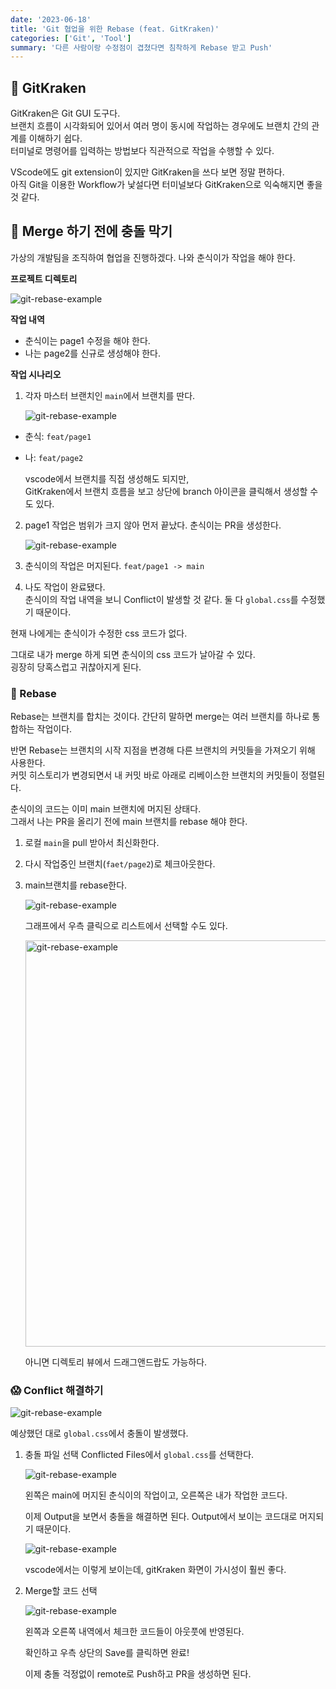 ```yaml
---
date: '2023-06-18'
title: 'Git 협업을 위한 Rebase (feat. GitKraken)'
categories: ['Git', 'Tool']
summary: '다른 사람이랑 수정점이 겹쳤다면 침착하게 Rebase 받고 Push'
---
```


## 🦑 GitKraken

GitKraken은 Git GUI 도구다.  
브랜치 흐름이 시각화되어 있어서 여러 명이 동시에 작업하는 경우에도 브랜치 간의 관계를 이해하기 쉽다.  
터미널로 명령어를 입력하는 방법보다 직관적으로 작업을 수행할 수 있다.

VScode에도 git extension이 있지만 GitKraken을 쓰다 보면 정말 편하다.  
아직 Git을 이용한 Workflow가 낯설다면 터미널보다 GitKraken으로 익숙해지면 좋을 것 같다.

## 🚀 Merge 하기 전에 충돌 막기

가상의 개발팀을 조직하여 협업을 진행하겠다.
나와 춘식이가 작업을 해야 한다.

**프로젝트 디렉토리**

<img src="./images/git-rebase-01.png" alt="git-rebase-example"  />

**작업 내역**

- 춘식이는 page1 수정을 해야 한다.
- 나는 page2를 신규로 생성해야 한다.

**작업 시나리오**

1. 각자 마스터 브랜치인 `main`에서 브랜치를 딴다.

   <img src="./images/git-rebase-02.png" alt="git-rebase-example" />

- 춘식: `feat/page1`
- 나: `feat/page2`

  vscode에서 브랜치를 직접 생성해도 되지만,  
   GitKraken에서 브랜치 흐름을 보고 상단에 branch 아이콘을 클릭해서 생성할 수도 있다.

2. page1 작업은 범위가 크지 않아 먼저 끝났다. 춘식이는 PR을 생성한다.

   <img src="./images/git-rebase-03.png" alt="git-rebase-example" />

3. 춘식이의 작업은 머지된다. `feat/page1 -> main`

4. 나도 작업이 완료됐다.  
   춘식이의 작업 내역을 보니 Conflict이 발생할 것 같다.
   둘 다 `global.css`를 수정했기 때문이다.

현재 나에게는 춘식이가 수정한 css 코드가 없다.

그대로 내가 merge 하게 되면 춘식이의 css 코드가 날아갈 수 있다.  
굉장히 당혹스럽고 귀찮아지게 된다.

### 🔑 Rebase

Rebase는 브랜치를 합치는 것이다.
간단히 말하면 merge는 여러 브랜치를 하나로 통합하는 작업이다.

반면 Rebase는 브랜치의 시작 지점을 변경해 다른 브랜치의 커밋들을 가져오기 위해 사용한다.  
커밋 히스토리가 변경되면서 내 커밋 바로 아래로 리베이스한 브랜치의 커밋들이 정렬된다.

춘식이의 코드는 이미 main 브랜치에 머지된 상태다.  
그래서 나는 PR을 올리기 전에 main 브랜치를 rebase 해야 한다.

1. 로컬 `main`을 pull 받아서 최신화한다.
2. 다시 작업중인 브랜치(`faet/page2`)로 체크아웃한다.

3. main브랜치를 rebase한다.

   <img src="./images/git-rebase-04.png" alt="git-rebase-example" />

   그래프에서 우측 클릭으로 리스트에서 선택할 수도 있다.

   <img src="./images/git-rebase-09.gif" alt="git-rebase-example" style="width: 650px !important; max-width:100%;" />

   아니면 디렉토리 뷰에서 드래그앤드랍도 가능하다.

### 😱 Conflict 해결하기

<img src="./images/git-rebase-05.png" alt="git-rebase-example" />

예상했던 대로 `global.css`에서 충돌이 발생했다.

1. 충돌 파일 선택
   Conflicted Files에서 `global.css`를 선택한다.

    <img src="./images/git-rebase-06.png" alt="git-rebase-example" />

   왼쪽은 main에 머지된 춘식이의 작업이고,
   오른쪽은 내가 작업한 코드다.

   이제 Output을 보면서 충돌을 해결하면 된다.
   Output에서 보이는 코드대로 머지되기 때문이다.

    <img src="./images/git-rebase-07.png" alt="git-rebase-example" />

   vscode에서는 이렇게 보이는데,
   gitKraken 화면이 가시성이 훨씬 좋다.

2. Merge할 코드 선택

   <img src="./images/git-rebase-08.png" alt="git-rebase-example" />

   왼쪽과 오른쪽 내역에서 체크한 코드들이 아웃풋에 반영된다.

   확인하고 우측 상단의 Save를 클릭하면 완료!

   이제 충돌 걱정없이 remote로 Push하고 PR을 생성하면 된다.
